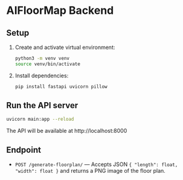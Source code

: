 # AIFloorMap Backend

## Setup

1. Create and activate virtual environment:
   ```bash
   python3 -m venv venv
   source venv/bin/activate
   ```
2. Install dependencies:
   ```bash
   pip install fastapi uvicorn pillow
   ```

## Run the API server

```bash
uvicorn main:app --reload
```

The API will be available at http://localhost:8000

## Endpoint
- `POST /generate-floorplan/` — Accepts JSON `{ "length": float, "width": float }` and returns a PNG image of the floor plan. 